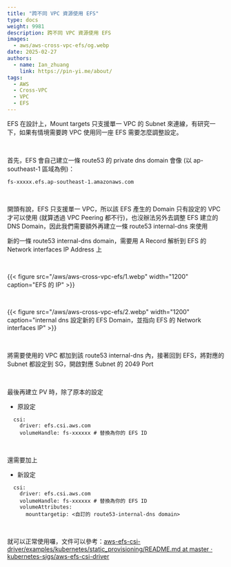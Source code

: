 ```yaml
---
title: "跨不同 VPC 資源使用 EFS"
type: docs
weight: 9981
description: 跨不同 VPC 資源使用 EFS
images:
  - aws/aws-cross-vpc-efs/og.webp
date: 2025-02-27
authors:
  - name: Ian_zhuang
    link: https://pin-yi.me/about/
tags:
  - AWS
  - Cross-VPC
  - VPC
  - EFS
---
```


EFS 在設計上，Mount targets 只支援單一 VPC 的 Subnet 來連線，有研究一下，如果有情境需要跨 VPC 使用同一座 EFS 需要怎麼調整設定。

<br>

首先，EFS 會自己建立一條 route53 的 private dns domain 會像 (以 ap-southeast-1 區域為例)：

```
fs-xxxxx.efs.ap-southeast-1.amazonaws.com
```

<br>

開頭有說，EFS 只支援單一 VPC，所以該 EFS 產生的 Domain 只有設定的 VPC 才可以使用 (就算透過 VPC Peering 都不行)，也沒辦法另外去調整 EFS 建立的 DNS Domain，因此我們需要額外再建立一條 route53 internal-dns 來使用

新的一條 route53 internal-dns domain，需要用 A Record 解析到 EFS 的 Network interfaces IP Address 上

<br>

{{< figure src="/aws/aws-cross-vpc-efs/1.webp" width="1200" caption="EFS 的 IP" >}}

<br>

{{< figure src="/aws/aws-cross-vpc-efs/2.webp" width="1200" caption="internal dns 設定新的 EFS Domain，並指向 EFS 的 Network interfaces IP" >}}

<br>

將需要使用的 VPC 都加到該 route53 internal-dns 內，接著回到 EFS，將對應的 Subnet 都設定到 SG，開啟對應 Subnet 的 2049 Port

<br>

最後再建立 PV 時，除了原本的設定

- 原設定

```
  csi:
    driver: efs.csi.aws.com
    volumeHandle: fs-xxxxxx # 替換為你的 EFS ID
```

<br>

還需要加上

- 新設定

```
  csi:
    driver: efs.csi.aws.com
    volumeHandle: fs-xxxxxx # 替換為你的 EFS ID
    volumeAttributes:
      mounttargetip: <自訂的 route53-internal-dns domain>
```

<br>

就可以正常使用囉，文件可以參考：[aws-efs-csi-driver/examples/kubernetes/static_provisioning/README.md at master · kubernetes-sigs/aws-efs-csi-driver](https://github.com/kubernetes-sigs/aws-efs-csi-driver/blob/master/examples/kubernetes/static_provisioning/README.md)